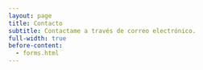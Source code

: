 ```yaml
---
layout: page
title: Contacto
subtitle: Contactame a través de correo electrónico.
full-width: true
before-content:
  - forms.html
---
```




